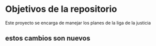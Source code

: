 # Objetivos de la repositorio

Este proyecto se encarga de manejar los planes de la liga de la justicia

## estos cambios son nuevos 
